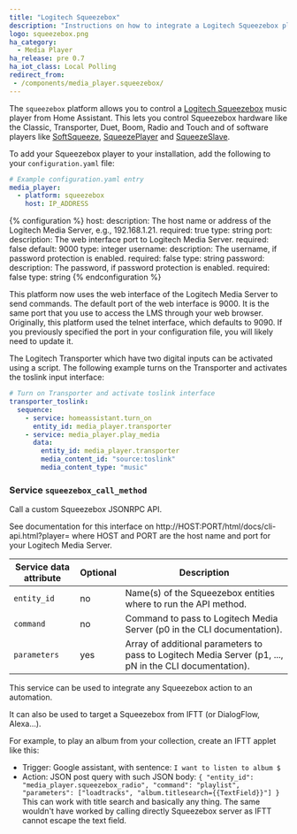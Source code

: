 ```yaml
---
title: "Logitech Squeezebox"
description: "Instructions on how to integrate a Logitech Squeezebox player into Home Assistant."
logo: squeezebox.png
ha_category:
  - Media Player
ha_release: pre 0.7
ha_iot_class: Local Polling
redirect_from:
 - /components/media_player.squeezebox/
---
```



The `squeezebox` platform allows you to control a [Logitech Squeezebox](https://en.wikipedia.org/wiki/Squeezebox_%28network_music_player%29) music player from Home Assistant. This lets you control Squeezebox hardware like the Classic, Transporter, Duet, Boom, Radio and Touch and of software players like [SoftSqueeze](http://softsqueeze.sourceforge.net/), [SqueezePlayer](https://play.google.com/store/apps/details?id=de.bluegaspode.squeezeplayer) and [SqueezeSlave](http://forums.slimdevices.com/showthread.php?93607-ANNOUNCE-Squeezeslave-1-2-released).

To add your Squeezebox player to your installation, add the following to your `configuration.yaml` file:

```yaml
# Example configuration.yaml entry
media_player:
  - platform: squeezebox
    host: IP_ADDRESS
```

{% configuration %}
host:
  description: The host name or address of the Logitech Media Server, e.g., 192.168.1.21.
  required: true
  type: string
port:
  description: The web interface port to Logitech Media Server.
  required: false
  default: 9000
  type: integer
username:
  description: The username, if password protection is enabled.
  required: false
  type: string
password:
  description: The password, if password protection is enabled.
  required: false
  type: string
{% endconfiguration %}

<p class='note'>This platform now uses the web interface of the Logitech Media Server to send commands. The default port of the web interface is 9000. It is the same port that you use to access the LMS through your web browser. Originally, this platform used the telnet interface, which defaults to 9090. If you previously specified the port in your configuration file, you will likely need to update it.</p>


The Logitech Transporter which have two digital inputs can be activated using a script. The following example turns on the Transporter and activates the toslink input interface:

```yaml
# Turn on Transporter and activate toslink interface
transporter_toslink:
  sequence:
    - service: homeassistant.turn_on
      entity_id: media_player.transporter
    - service: media_player.play_media
      data:
        entity_id: media_player.transporter
        media_content_id: "source:toslink"
        media_content_type: "music"
```

### Service `squeezebox_call_method`

Call a custom Squeezebox JSONRPC API.

See documentation for this interface on http://HOST:PORT/html/docs/cli-api.html?player= where HOST and PORT are the host name and port for your Logitech Media Server.

| Service data attribute | Optional | Description |
| ---------------------- | -------- | ----------- |
| `entity_id` | no | Name(s) of the Squeezebox entities where to run the API method.
| `command` | no | Command to pass to Logitech Media Server (p0 in the CLI documentation).
| `parameters` | yes | Array of additional parameters to pass to Logitech Media Server (p1, ..., pN in the CLI documentation).

This service can be used to integrate any Squeezebox action to an automation.

It can also be used to target a Squeezebox from IFTT (or DialogFlow, Alexa...).

For example, to play an album from your collection, create an IFTT applet like this:
- Trigger: Google assistant, with sentence: `I want to listen to album $`
- Action: JSON post query with such JSON body:
`{ "entity_id": "media_player.squeezebox_radio", "command": "playlist", "parameters": ["loadtracks", "album.titlesearch={{TextField}}"] }`
This can work with title search and basically any thing. The same wouldn't have worked by calling directly Squeezebox server as IFTT cannot escape the text field.
